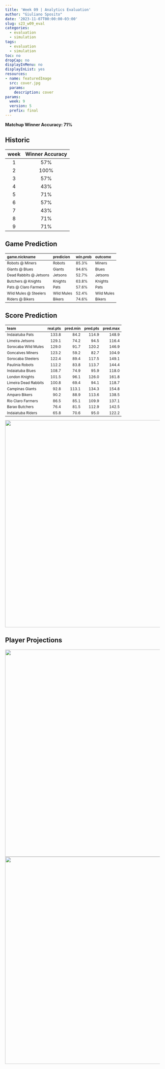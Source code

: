 ```yaml
---
title: 'Week 09 | Analytics Evaluation'
author: "Giuliano Sposito"
date: '2023-11-07T00:00:00-03:00'
slug: s23_w09_eval
categories:
  - evaluation
  - simulation
tags:
  - evaluation
  - simulation
toc: no
dropCap: no
displayInMenu: no
displayInList: yes
resources:
- name: featuredImage
  src: cover.jpg
  params:
    description: cover
params:
  week: 9
  version: 5
  prefix: final
---
```

<script src="{{< blogdown/postref >}}index_files/kePrint/kePrint.js"></script>
<link href="{{< blogdown/postref >}}index_files/lightable/lightable.css" rel="stylesheet" />
<script src="{{< blogdown/postref >}}index_files/kePrint/kePrint.js"></script>
<link href="{{< blogdown/postref >}}index_files/lightable/lightable.css" rel="stylesheet" />

**Matchup Winner Accuracy: 71%**

<!--more-->

## Historic

| week | Winner Accuracy |
|:----:|:---------------:|
| 1    |       57%       |
| 2    |       100%      |
| 3    |       57%       |
| 4    |       43%       |
| 5    |       71%       |
| 6    |       57%       |
| 7    |       43%       |
| 8    |       71%       |
| 9    |       71%       |







## Game Prediction

<table class="table" style="font-size: 12px; margin-left: auto; margin-right: auto;">
 <thead>
  <tr>
   <th style="text-align:left;"> game.nickname </th>
   <th style="text-align:left;"> predicion </th>
   <th style="text-align:left;"> win.prob </th>
   <th style="text-align:left;"> outcome </th>
  </tr>
 </thead>
<tbody>
  <tr>
   <td style="text-align:left;"> Robots @ Miners </td>
   <td style="text-align:left;"> Robots </td>
   <td style="text-align:left;"> 85.3% </td>
   <td style="text-align:left;"> Miners </td>
  </tr>
  <tr>
   <td style="text-align:left;"> Giants @ Blues </td>
   <td style="text-align:left;"> Giants </td>
   <td style="text-align:left;"> 94.6% </td>
   <td style="text-align:left;"> Blues </td>
  </tr>
  <tr>
   <td style="text-align:left;"> Dead Rabbits @ Jetsons </td>
   <td style="text-align:left;"> Jetsons </td>
   <td style="text-align:left;"> 52.7% </td>
   <td style="text-align:left;"> Jetsons </td>
  </tr>
  <tr>
   <td style="text-align:left;"> Butchers @ Knights </td>
   <td style="text-align:left;"> Knights </td>
   <td style="text-align:left;"> 63.8% </td>
   <td style="text-align:left;"> Knights </td>
  </tr>
  <tr>
   <td style="text-align:left;"> Pats @ Claro Farmers </td>
   <td style="text-align:left;"> Pats </td>
   <td style="text-align:left;"> 57.6% </td>
   <td style="text-align:left;"> Pats </td>
  </tr>
  <tr>
   <td style="text-align:left;"> Wild Mules @ Steelers </td>
   <td style="text-align:left;"> Wild Mules </td>
   <td style="text-align:left;"> 52.4% </td>
   <td style="text-align:left;"> Wild Mules </td>
  </tr>
  <tr>
   <td style="text-align:left;"> Riders @ Bikers </td>
   <td style="text-align:left;"> Bikers </td>
   <td style="text-align:left;"> 74.6% </td>
   <td style="text-align:left;"> Bikers </td>
  </tr>
</tbody>
</table>


## Score Prediction

<table class="table" style="font-size: 12px; margin-left: auto; margin-right: auto;">
 <thead>
  <tr>
   <th style="text-align:left;"> team </th>
   <th style="text-align:right;"> real.pts </th>
   <th style="text-align:right;"> pred.min </th>
   <th style="text-align:right;"> pred.pts </th>
   <th style="text-align:right;"> pred.max </th>
  </tr>
 </thead>
<tbody>
  <tr>
   <td style="text-align:left;"> Indaiatuba Pats </td>
   <td style="text-align:right;"> 133.8 </td>
   <td style="text-align:right;"> 84.2 </td>
   <td style="text-align:right;"> 114.9 </td>
   <td style="text-align:right;"> 148.9 </td>
  </tr>
  <tr>
   <td style="text-align:left;"> Limeira Jetsons </td>
   <td style="text-align:right;"> 129.1 </td>
   <td style="text-align:right;"> 74.2 </td>
   <td style="text-align:right;"> 94.5 </td>
   <td style="text-align:right;"> 116.4 </td>
  </tr>
  <tr>
   <td style="text-align:left;"> Sorocaba Wild Mules </td>
   <td style="text-align:right;"> 129.0 </td>
   <td style="text-align:right;"> 91.7 </td>
   <td style="text-align:right;"> 120.2 </td>
   <td style="text-align:right;"> 146.9 </td>
  </tr>
  <tr>
   <td style="text-align:left;"> Goncalves Miners </td>
   <td style="text-align:right;"> 123.2 </td>
   <td style="text-align:right;"> 59.2 </td>
   <td style="text-align:right;"> 82.7 </td>
   <td style="text-align:right;"> 104.9 </td>
  </tr>
  <tr>
   <td style="text-align:left;"> Sorocaba Steelers </td>
   <td style="text-align:right;"> 122.4 </td>
   <td style="text-align:right;"> 89.4 </td>
   <td style="text-align:right;"> 117.5 </td>
   <td style="text-align:right;"> 149.1 </td>
  </tr>
  <tr>
   <td style="text-align:left;"> Paulinia Robots </td>
   <td style="text-align:right;"> 112.2 </td>
   <td style="text-align:right;"> 83.8 </td>
   <td style="text-align:right;"> 113.7 </td>
   <td style="text-align:right;"> 144.4 </td>
  </tr>
  <tr>
   <td style="text-align:left;"> Indaiatuba Blues </td>
   <td style="text-align:right;"> 108.7 </td>
   <td style="text-align:right;"> 74.9 </td>
   <td style="text-align:right;"> 95.9 </td>
   <td style="text-align:right;"> 118.0 </td>
  </tr>
  <tr>
   <td style="text-align:left;"> London Knights </td>
   <td style="text-align:right;"> 101.5 </td>
   <td style="text-align:right;"> 96.1 </td>
   <td style="text-align:right;"> 126.0 </td>
   <td style="text-align:right;"> 161.8 </td>
  </tr>
  <tr>
   <td style="text-align:left;"> Limeira Dead Rabbits </td>
   <td style="text-align:right;"> 100.8 </td>
   <td style="text-align:right;"> 69.4 </td>
   <td style="text-align:right;"> 94.1 </td>
   <td style="text-align:right;"> 118.7 </td>
  </tr>
  <tr>
   <td style="text-align:left;"> Campinas Giants </td>
   <td style="text-align:right;"> 92.8 </td>
   <td style="text-align:right;"> 113.1 </td>
   <td style="text-align:right;"> 134.3 </td>
   <td style="text-align:right;"> 154.8 </td>
  </tr>
  <tr>
   <td style="text-align:left;"> Amparo Bikers </td>
   <td style="text-align:right;"> 90.2 </td>
   <td style="text-align:right;"> 88.9 </td>
   <td style="text-align:right;"> 113.6 </td>
   <td style="text-align:right;"> 138.5 </td>
  </tr>
  <tr>
   <td style="text-align:left;"> Rio Claro Farmers </td>
   <td style="text-align:right;"> 86.5 </td>
   <td style="text-align:right;"> 85.1 </td>
   <td style="text-align:right;"> 109.9 </td>
   <td style="text-align:right;"> 137.1 </td>
  </tr>
  <tr>
   <td style="text-align:left;"> Barao Butchers </td>
   <td style="text-align:right;"> 76.4 </td>
   <td style="text-align:right;"> 81.5 </td>
   <td style="text-align:right;"> 112.9 </td>
   <td style="text-align:right;"> 142.5 </td>
  </tr>
  <tr>
   <td style="text-align:left;"> Indaiatuba Riders </td>
   <td style="text-align:right;"> 65.8 </td>
   <td style="text-align:right;"> 70.6 </td>
   <td style="text-align:right;"> 95.0 </td>
   <td style="text-align:right;"> 122.2 </td>
  </tr>
</tbody>
</table>


<img src="{{< blogdown/postref >}}index_files/figure-html/scoreChart-1.png" width="672" />

## Player Projections

<img src="{{< blogdown/postref >}}index_files/figure-html/pointsProj-1.png" width="672" />

<img src="{{< blogdown/postref >}}index_files/figure-html/projErrors-1.png" width="672" />

